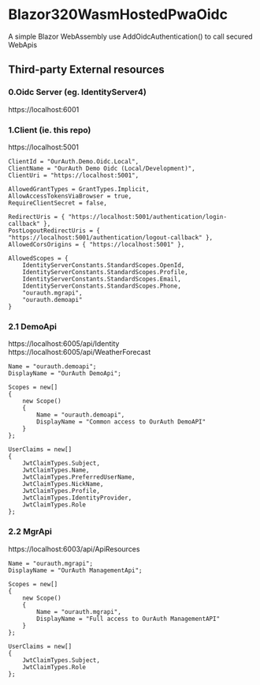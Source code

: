 # Blazor320WasmHostedPwaOidc
A simple Blazor WebAssembly use AddOidcAuthentication() to call secured WebApis

## Third-party External resources
### 0.Oidc Server (eg. IdentityServer4)
https://localhost:6001

### 1.Client (ie. this repo)
https://localhost:5001
```
ClientId = "OurAuth.Demo.Oidc.Local",
ClientName = "OurAuth Demo Oidc (Local/Development)",
ClientUri = "https://localhost:5001",

AllowedGrantTypes = GrantTypes.Implicit,
AllowAccessTokensViaBrowser = true,
RequireClientSecret = false,

RedirectUris = { "https://localhost:5001/authentication/login-callback" },
PostLogoutRedirectUris = { "https://localhost:5001/authentication/logout-callback" },
AllowedCorsOrigins = { "https://localhost:5001" },

AllowedScopes = {
    IdentityServerConstants.StandardScopes.OpenId,
    IdentityServerConstants.StandardScopes.Profile,
    IdentityServerConstants.StandardScopes.Email,
    IdentityServerConstants.StandardScopes.Phone,
    "ourauth.mgrapi",
    "ourauth.demoapi"
}
```

### 2.1 DemoApi 
https://localhost:6005/api/Identity
https://localhost:6005/api/WeatherForecast
```
Name = "ourauth.demoapi";
DisplayName = "OurAuth DemoApi";

Scopes = new[]
{
    new Scope()
    {
        Name = "ourauth.demoapi",
        DisplayName = "Common access to OurAuth DemoAPI"
    }
};

UserClaims = new[]
{
    JwtClaimTypes.Subject,
    JwtClaimTypes.Name,
    JwtClaimTypes.PreferredUserName,
    JwtClaimTypes.NickName,
    JwtClaimTypes.Profile,
    JwtClaimTypes.IdentityProvider,
    JwtClaimTypes.Role
};
```

### 2.2 MgrApi
https://localhost:6003/api/ApiResources

```
Name = "ourauth.mgrapi";
DisplayName = "OurAuth ManagementApi";

Scopes = new[]
{
    new Scope()
    {
        Name = "ourauth.mgrapi",
        DisplayName = "Full access to OurAuth ManagementAPI"
    }
};

UserClaims = new[]
{
    JwtClaimTypes.Subject,
    JwtClaimTypes.Role
};
```

